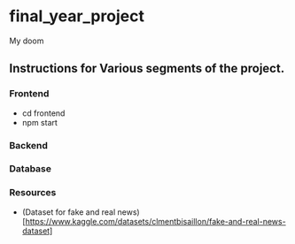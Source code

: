 # final_year_project
 My doom

## Instructions for Various segments of the project.
### Frontend
- cd frontend
- npm start

### Backend

### Database

### Resources
- (Dataset for fake and real
  news)[https://www.kaggle.com/datasets/clmentbisaillon/fake-and-real-news-dataset]
